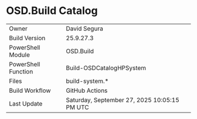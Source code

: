 ﻿# OSD.Build Catalog

| | |
|-|-|
| Owner | David Segura |
| Build Version | 25.9.27.3 |
| PowerShell Module | OSD.Build |
| PowerShell Function | Build-OSDCatalogHPSystem |
| Files | build-system.* |
| Build Workflow | GitHub Actions |
| Last Update | Saturday, September 27, 2025 10:05:15 PM UTC |
